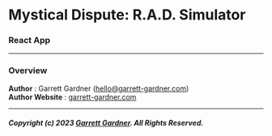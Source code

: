 # **Mystical Dispute: R.A.D. Simulator**

### **React App**

---

### **Overview**

**Author** : Garrett Gardner (hello@garrett-gardner.com)  
**Author Website** : [garrett-gardner.com](http://garrett-gardner.com/ "garrett-gardner.com")

---

##### _Copyright (c) 2023 [Garrett Gardner](http://garrett-gardner.com/ "Garrett Gardner"). All Rights Reserved._
